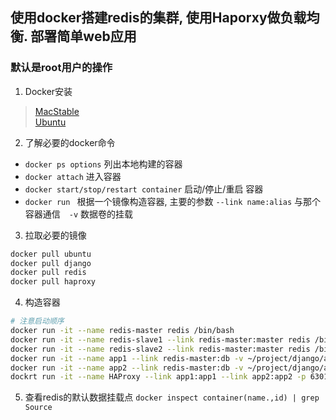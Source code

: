 ## 使用docker搭建redis的集群, 使用Haporxy做负载均衡. 部署简单web应用
### 默认是root用户的操作

1. Docker安装
>  [MacStable](https://download.docker.com/mac/stable/Docker.dmg)  
>  [Ubuntu](https://docs.docker.com/install/linux/docker-ce/ubuntu/)

2. 了解必要的docker命令
* `docker ps options` 列出本地构建的容器
* `docker attach` 进入容器
* `docker start/stop/restart container` 启动/停止/重启 容器
* `docker run ` 根据一个镜像构造容器, 主要的参数 `--link name:alias` 与那个容器通信　`-v` 数据卷的挂载

3. 拉取必要的镜像
```bash
docker pull ubuntu
docker pull django
docker pull redis
docker pull haproxy
```

4. 构造容器
```bash
# 注意启动顺序
docker run -it --name redis-master redis /bin/bash
docker run -it --name redis-slave1 --link redis-master:master redis /bin/bash
docker run -it --name redis-slave2 --link redis-master:master redis /bin/bash
docker run -it --name app1 --link redis-master:db -v ~/project/django/app1:/usr/src/app1 django /bin/bash
docker run -it --name app2 --link redis-master:db -v ~/project/django/app2:/usr/src/app2 django /bin/bash
dockrt run -it --name HAProxy --link app1:app1 --link app2:app2 -p 6301:6301 -v ~/project/hap:/tmp /bin/bash
```

5. 查看redis的默认数据挂载点
`docker inspect container(name.,id) | grep Source`